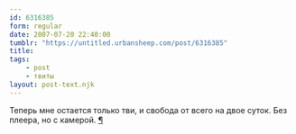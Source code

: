 ```yaml
---
id: 6316385
form: regular
date: 2007-07-20 22:40:00
tumblr: "https://untitled.urbansheep.com/post/6316385"
title:
tags:
    - post
    - твиты
layout: post-text.njk
---
```


<p>Теперь мне остается только тви, и свобода от всего на двое суток. Без плеера, но с камерой. <a href="http://twitter.com/urbansheep/statuses/160014242">¶</a></p>

